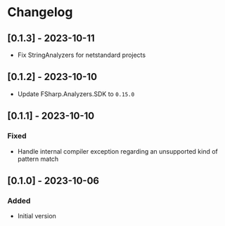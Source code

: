 # Changelog

## [0.1.3] - 2023-10-11
* Fix StringAnalyzers for netstandard projects

## [0.1.2] - 2023-10-10
* Update FSharp.Analyzers.SDK to `0.15.0`

## [0.1.1] - 2023-10-10

### Fixed
* Handle internal compiler exception regarding an unsupported kind of pattern match

## [0.1.0] - 2023-10-06

### Added
* Initial version